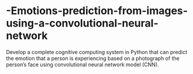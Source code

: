 # -Emotions-prediction-from-images-using-a-convolutional-neural-network
Develop a complete cognitive computing system in Python that can predict the emotion that a person is experiencing based on a photograph of the person’s face using convolutional neural network model (CNN).
